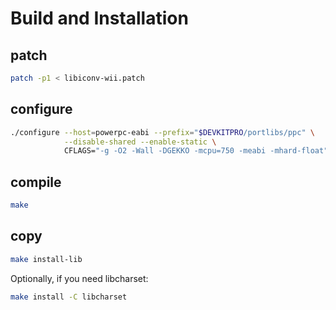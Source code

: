 
# Build and Installation

## patch

```bash
patch -p1 < libiconv-wii.patch
```

## configure

```bash
./configure --host=powerpc-eabi --prefix="$DEVKITPRO/portlibs/ppc" \
            --disable-shared --enable-static \
            CFLAGS="-g -O2 -Wall -DGEKKO -mcpu=750 -meabi -mhard-float"
```

## compile

```bash
make
```

## copy

```bash
make install-lib
```
Optionally, if you need libcharset:
```bash
make install -C libcharset
```
